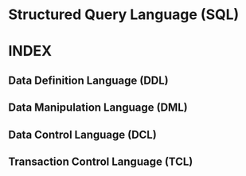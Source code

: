 # Structured Query Language (SQL)

# INDEX

## Data Definition Language (DDL)


## Data Manipulation Language (DML)


## Data Control Language (DCL)

## Transaction Control Language (TCL)

